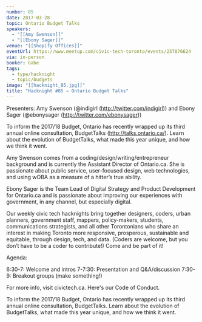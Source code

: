 ```yaml
---
number: 85
date: 2017-03-28
topic: Ontario Budget Talks
speakers:
  - "[[Amy Swenson]]"
  - "[[Ebony Sager]]"
venue: "[[Shopify Offices]]"
eventUrl: https://www.meetup.com/civic-tech-toronto/events/237876624
via: in-person
booker: Gabe
tags:
  - type/hacknight
  - topic/budgets
image: "[[hacknight_85.jpg]]"
title: "Hacknight #85 – Ontario Budget Talks"
---
```


Presenters: Amy Swenson (@indigirl (http://twitter.com/indigirl)) and Ebony Sager (@ebonysager (http://twitter.com/ebonysager))

To inform the 2017/18 Budget, Ontario has recently wrapped up its third annual online consultation, BudgetTalks (http://talks.ontario.ca/). Learn about the evolution of BudgetTalks, what made this year unique, and how we think it went.

Amy Swenson comes from a coding/design/writing/entrepreneur background and is currently the Assistant Director of Ontario.ca. She is passionate about public service, user-focused design, web technologies, and using wOBA as a measure of a hitter’s true ability.

Ebony Sager is the Team Lead of Digital Strategy and Product Development for Ontario.ca and is passionate about improving our experiences with government, in any channel, but especially digital.

Our weekly civic tech hacknights bring together designers, coders, urban planners, government staff, mappers, policy-makers, students, communications strategists, and all other Torontonians who share an interest in making Toronto more responsive, prosperous, sustainable and equitable, through design, tech, and data. (Coders are welcome, but you don’t have to be a coder to contribute!) Come and be part of it!

Agenda:

6:30-7: Welcome and intros
7-7:30: Presentation and Q&A/discussion
7:30-9: Breakout groups (make something!)

For more info, visit civictech.ca. Here's our Code of Conduct.

To inform the 2017/18 Budget, Ontario has recently wrapped up its third annual online consultation, BudgetTalks. Learn about the evolution of BudgetTalks, what made this year unique, and how we think it went.